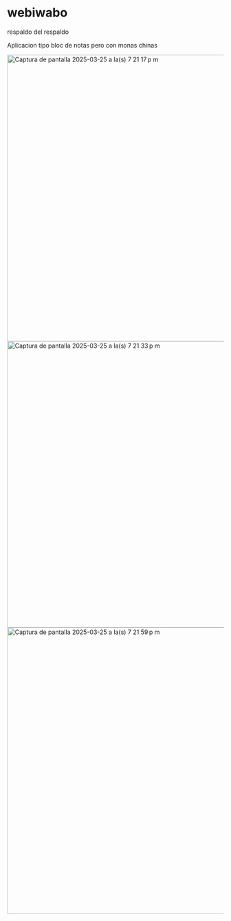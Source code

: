 # webiwabo
respaldo del respaldo

Aplicacion tipo bloc de notas pero con monas chinas

<img width="664" alt="Captura de pantalla 2025-03-25 a la(s) 7 21 17 p m" src="https://github.com/user-attachments/assets/faaf1a38-8339-4b94-89dd-578406501ea7" />

<img width="664" alt="Captura de pantalla 2025-03-25 a la(s) 7 21 33 p m" src="https://github.com/user-attachments/assets/6ad5d397-a93a-40ae-b0a3-2676e59446ab" />

<img width="664" alt="Captura de pantalla 2025-03-25 a la(s) 7 21 59 p m" src="https://github.com/user-attachments/assets/30c08b2a-cee2-41d1-b555-7732cf5d1618" />
